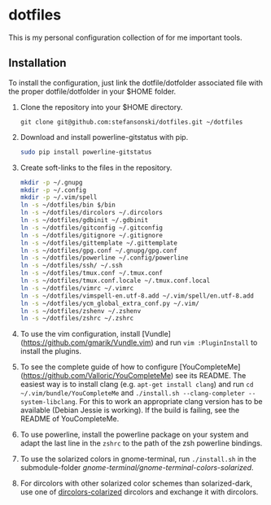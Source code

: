 # dotfiles
This is my personal configuration collection of for me important tools.

## Installation
To install the configuration, just link the dotfile/dotfolder associated file
with the proper dotfile/dotfolder in your $HOME folder.

1. Clone the repository into your $HOME directory.

   ```
   git clone git@github.com:stefansonski/dotfiles.git ~/dotfiles
   ```
1. Download and install powerline-gitstatus with pip.
   ```sh
   sudo pip install powerline-gitstatus
   ```
1. Create soft-links to the files in the repository.

   ```sh
   mkdir -p ~/.gnupg
   mkdir -p ~/.config
   mkdir -p ~/.vim/spell
   ln -s ~/dotfiles/bin $/bin
   ln -s ~/dotfiles/dircolors ~/.dircolors
   ln -s ~/dotfiles/gdbinit ~/.gdbinit
   ln -s ~/dotfiles/gitconfig ~/.gitconfig
   ln -s ~/dotfiles/gitignore ~/.gitignore
   ln -s ~/dotfiles/gittemplate ~/.gittemplate
   ln -s ~/dotfiles/gpg.conf ~/.gnupg/gpg.conf
   ln -s ~/dotfiles/powerline ~/.config/powerline
   ln -s ~/dotfiles/ssh/ ~/.ssh
   ln -s ~/dotfiles/tmux.conf ~/.tmux.conf
   ln -s ~/dotfiles/tmux.conf.locale ~/.tmux.conf.local
   ln -s ~/dotfiles/vimrc ~/.vimrc
   ln -s ~/dotfiles/vimspell-en.utf-8.add ~/.vim/spell/en.utf-8.add
   ln -s ~/dotfiles/ycm_global_extra_conf.py ~/.vim/
   ln -s ~/dotfiles/zshenv ~/.zshenv
   ln -s ~/dotfiles/zshrc ~/.zshrc
   ```
1. To use the vim configuration, install [Vundle]
   (https://github.com/gmarik/Vundle.vim) and run `vim :PluginInstall` to
   install the plugins.
1. To see the complete guide of how to configure [YouCompleteMe]
   (https://github.com/Valloric/YouCompleteMe) see its README. The easiest way
   is to install clang (e.g. `apt-get install clang`) and run
   `cd ~/.vim/bundle/YouCompleteMe` and
   `./install.sh --clang-completer --system-libclang`. For this to work an
   appropriate clang version has to be available (Debian Jessie is working). If
   the build is failing, see the README of YouCompleteMe.
1. To use powerline, install the powerline package on your system and adapt the
   last line in the `zshrc` to the path of the zsh powerline bindings.
1. To use the solarized colors in gnome-terminal, run `./install.sh` in the
   submodule-folder _gnome-terminal/gnome-terminal-colors-solarized_.
1. For dircolors with other solarized color schemes than solarized-dark, use one
   of [dircolors-colarized](https://github.com/seebi/dircolors-solarized)
   dircolors and exchange it with dircolors.
